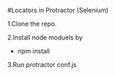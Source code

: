 #Locators in Protractor (Selenium)


1.Clone the repo.

2.Install node moduels by 

- npm install

3.Run protractor conf.js

